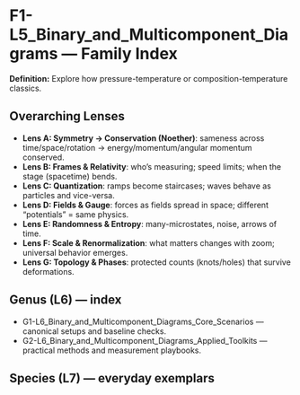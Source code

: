 # F1-L5_Binary_and_Multicomponent_Diagrams — Family Index
**Definition:** Explore how pressure-temperature or composition-temperature classics.

## Overarching Lenses

- **Lens A: Symmetry -> Conservation (Noether)**: sameness across time/space/rotation → energy/momentum/angular momentum conserved.
- **Lens B: Frames & Relativity**: who’s measuring; speed limits; when the stage (spacetime) bends.
- **Lens C: Quantization**: ramps become staircases; waves behave as particles and vice-versa.
- **Lens D: Fields & Gauge**: forces as fields spread in space; different “potentials” = same physics.
- **Lens E: Randomness & Entropy**: many-microstates, noise, arrows of time.
- **Lens F: Scale & Renormalization**: what matters changes with zoom; universal behavior emerges.
- **Lens G: Topology & Phases**: protected counts (knots/holes) that survive deformations.

## Genus (L6) — index
- G1-L6_Binary_and_Multicomponent_Diagrams_Core_Scenarios — canonical setups and baseline checks.
- G2-L6_Binary_and_Multicomponent_Diagrams_Applied_Toolkits — practical methods and measurement playbooks.

## Species (L7) — everyday exemplars
